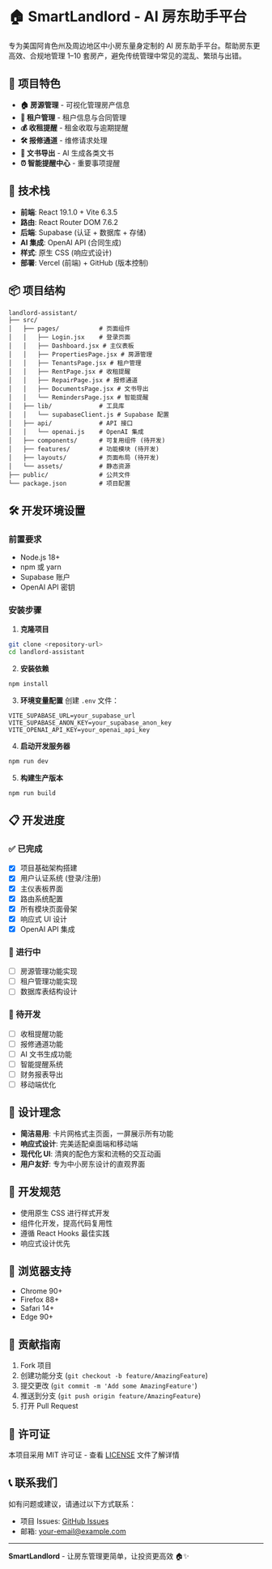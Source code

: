 # 🏠 SmartLandlord - AI 房东助手平台

专为美国阿肯色州及周边地区中小房东量身定制的 AI 房东助手平台。帮助房东更高效、合规地管理 1–10 套房产，避免传统管理中常见的混乱、繁琐与出错。

## 🎯 项目特色

- **🏠 房源管理** - 可视化管理房产信息
- **👤 租户管理** - 租户信息与合同管理
- **💰 收租提醒** - 租金收取与逾期提醒
- **🛠 报修通道** - 维修请求处理
- **📄 文书导出** - AI 生成各类文书
- **⏰ 智能提醒中心** - 重要事项提醒

## 🚀 技术栈

- **前端**: React 19.1.0 + Vite 6.3.5
- **路由**: React Router DOM 7.6.2
- **后端**: Supabase (认证 + 数据库 + 存储)
- **AI 集成**: OpenAI API (合同生成)
- **样式**: 原生 CSS (响应式设计)
- **部署**: Vercel (前端) + GitHub (版本控制)

## 📦 项目结构

```
landlord-assistant/
├── src/
│   ├── pages/           # 页面组件
│   │   ├── Login.jsx    # 登录页面
│   │   ├── Dashboard.jsx # 主仪表板
│   │   ├── PropertiesPage.jsx # 房源管理
│   │   ├── TenantsPage.jsx # 租户管理
│   │   ├── RentPage.jsx # 收租提醒
│   │   ├── RepairPage.jsx # 报修通道
│   │   ├── DocumentsPage.jsx # 文书导出
│   │   └── RemindersPage.jsx # 智能提醒
│   ├── lib/             # 工具库
│   │   └── supabaseClient.js # Supabase 配置
│   ├── api/             # API 接口
│   │   └── openai.js    # OpenAI 集成
│   ├── components/      # 可复用组件 (待开发)
│   ├── features/        # 功能模块 (待开发)
│   ├── layouts/         # 页面布局 (待开发)
│   └── assets/          # 静态资源
├── public/              # 公共文件
└── package.json         # 项目配置
```

## 🛠 开发环境设置

### 前置要求

- Node.js 18+
- npm 或 yarn
- Supabase 账户
- OpenAI API 密钥

### 安装步骤

1. **克隆项目**

```bash
git clone <repository-url>
cd landlord-assistant
```

2. **安装依赖**

```bash
npm install
```

3. **环境变量配置**
   创建 `.env` 文件：

```env
VITE_SUPABASE_URL=your_supabase_url
VITE_SUPABASE_ANON_KEY=your_supabase_anon_key
VITE_OPENAI_API_KEY=your_openai_api_key
```

4. **启动开发服务器**

```bash
npm run dev
```

5. **构建生产版本**

```bash
npm run build
```

## 📋 开发进度

### ✅ 已完成

- [x] 项目基础架构搭建
- [x] 用户认证系统 (登录/注册)
- [x] 主仪表板界面
- [x] 路由系统配置
- [x] 所有模块页面骨架
- [x] 响应式 UI 设计
- [x] OpenAI API 集成

### 🚧 进行中

- [ ] 房源管理功能实现
- [ ] 租户管理功能实现
- [ ] 数据库表结构设计

### 📅 待开发

- [ ] 收租提醒功能
- [ ] 报修通道功能
- [ ] AI 文书生成功能
- [ ] 智能提醒系统
- [ ] 财务报表导出
- [ ] 移动端优化

## 🎨 设计理念

- **简洁易用**: 卡片网格式主页面，一屏展示所有功能
- **响应式设计**: 完美适配桌面端和移动端
- **现代化 UI**: 清爽的配色方案和流畅的交互动画
- **用户友好**: 专为中小房东设计的直观界面

## 🔧 开发规范

- 使用原生 CSS 进行样式开发
- 组件化开发，提高代码复用性
- 遵循 React Hooks 最佳实践
- 响应式设计优先

## 📱 浏览器支持

- Chrome 90+
- Firefox 88+
- Safari 14+
- Edge 90+

## 🤝 贡献指南

1. Fork 项目
2. 创建功能分支 (`git checkout -b feature/AmazingFeature`)
3. 提交更改 (`git commit -m 'Add some AmazingFeature'`)
4. 推送到分支 (`git push origin feature/AmazingFeature`)
5. 打开 Pull Request

## 📄 许可证

本项目采用 MIT 许可证 - 查看 [LICENSE](LICENSE) 文件了解详情

## 📞 联系我们

如有问题或建议，请通过以下方式联系：

- 项目 Issues: [GitHub Issues](https://github.com/your-repo/issues)
- 邮箱: your-email@example.com

---

**SmartLandlord** - 让房东管理更简单，让投资更高效 🏠✨
